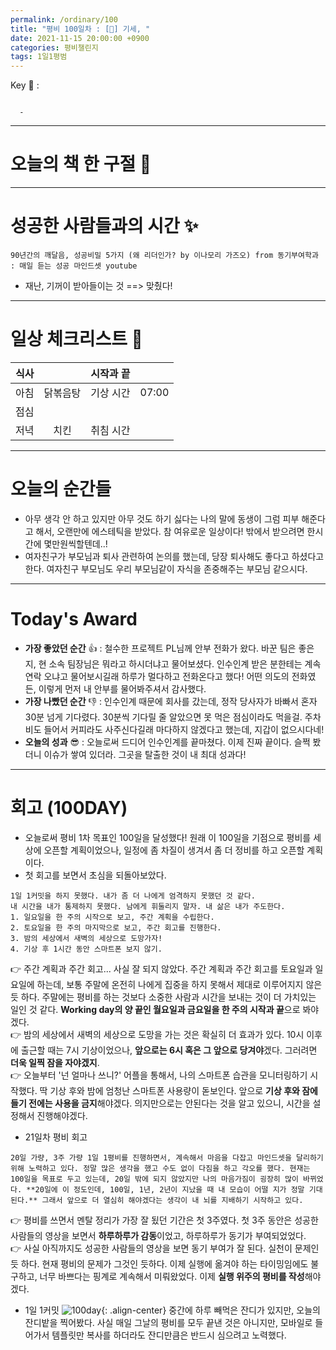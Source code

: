 ```yaml
---
permalink: /ordinary/100
title: "평비 100일차 : [💯] 기세, "
date: 2021-11-15 20:00:00 +0900
categories: 평비챌린지
tags: 1일1평범
---  
```

Key 🔑 :   
```

  - 
```

---
# 오늘의 책 한 구절 📕

---
# 성공한 사람들과의 시간 ✨
`90년간의 깨달음, 성공비밀 5가지 (왜 리더인가? by 이나모리 가즈오) from 동기부여학과 : 매일 듣는 성공 마인드셋 youtube`  
- 재난, 기꺼이 받아들이는 것 ==> 맞췄다!

---
# 일상 체크리스트 📃

| 식사 |  | 시작과 끝 |  |
|:----:|:----:|:----:|:----:|
| 아침 | 닭볶음탕 | 기상 시간 | 07:00 |
| 점심 |  |  |  |
| 저녁 | 치킨 | 취침 시간 |  |

---
# 오늘의 순간들
- 아무 생각 안 하고 있지만 아무 것도 하기 싫다는 나의 말에 동생이 그럼 피부 해준다고 해서, 오랜만에 에스테틱을 받았다. 참 여유로운 일상이다! 밖에서 받으려면 한시간에 몇만원씩할텐데..!
- 여자친구가 부모님과 퇴사 관련하여 논의를 했는데, 당장 퇴사해도 좋다고 하셨다고 한다. 여자친구 부모님도 우리 부모님같이 자식을 존중해주는 부모님 같으시다.

---
# Today's Award
- **가장 좋았던 순간** 👍 : 철수한 프로젝트 PL님께 안부 전화가 왔다. 바꾼 팀은 좋은 지, 현 소속 팀장님은 뭐라고 하시더냐고 물어보셨다. 인수인계 받은 분한테는 계속 연락 오냐고 물어보시길래 하루가 멀다하고 전화온다고 했다! 어떤 의도의 전화였든, 이렇게 먼저 내 안부를 물어봐주셔서 감사했다.
- **가장 나빴던 순간** 👎 : 인수인계 때문에 회사를 갔는데, 정작 당사자가 바빠서 혼자 30분 넘게 기다렸다. 30분씩 기다릴 줄 알았으면 못 먹은 점심이라도 먹을걸. 주차비도 들어서 커피라도 사주신다길래 마다하지 않겠다고 했는데, 지갑이 없으시다네!
- **오늘의 성과** 😎 : 오늘로써 드디어 인수인계를 끝마쳤다. 이제 진짜 끝이다. 슬쩍 봤더니 이슈가 쌓여 있더라. 그곳을 탈출한 것이 내 최대 성과다!

---
# 회고 (100DAY)
- 오늘로써 평비 1차 목표인 100일을 달성했다! 원래 이 100일을 기점으로 평비를 세상에 오픈할 계획이었으나, 일정에 좀 차질이 생겨서 좀 더 정비를 하고 오픈할 계획이다.
- 첫 회고를 보면서 초심을 되돌아보았다.
```
1일 1커밋을 하지 못했다. 내가 좀 더 나에게 엄격하지 못했던 것 같다.
내 시간을 내가 통제하지 못했다. 남에게 휘둘리지 말자. 내 삶은 내가 주도한다.
1. 일요일을 한 주의 시작으로 보고, 주간 계획을 수립한다.
2. 토요일을 한 주의 마지막으로 보고, 주간 회고를 진행한다.
3. 밤의 세상에서 새벽의 세상으로 도망가자!
4. 기상 후 1시간 동안 스마트폰 보지 않기.
```
  👉 주간 계획과 주간 회고... 사실 잘 되지 않았다. 주간 계획과 주간 회고를 토요일과 일요일에 하는데, 보통 주말에 온전히 나에게 집중을 하지 못해서 제대로 이루어지지 않은 듯 하다. 주말에는 평비를 하는 것보다 소중한 사람과 시간을 보내는 것이 더 가치있는 일인 것 같다. **Working day의 양 끝인 월요일과 금요일을 한 주의 시작과 끝**으로 봐야겠다.  
  👉 밤의 세상에서 새벽의 세상으로 도망을 가는 것은 확실히 더 효과가 있다. 10시 이후에 출근할 때는 7시 기상이었으나, **앞으로는 6시 혹은 그 앞으로 당겨야**겠다. 그러려면 **더욱 일찍 잠을 자야겠지**.  
  👉 오늘부터 '넌 얼마나 쓰니?' 어플을 통해서, 나의 스마트폰 습관을 모니터링하기 시작했다. 딱 기상 후와 밤에 엄청난 스마트폰 사용량이 돋보인다. 앞으로 **기상 후와 잠에 들기 전에는 사용을 금지**해야겠다. 의지만으로는 안된다는 것을 알고 있으니, 시간을 설정해서 진행해야겠다.

- 21일차 평비 회고
```
20일 가량, 3주 가량 1일 1평비를 진행하면서, 계속해서 마음을 다잡고 마인드셋을 달리하기 위해 노력하고 있다. 정말 많은 생각을 했고 수도 없이 다짐을 하고 각오를 했다. 현재는 100일을 목표로 두고 있는데, 20일 밖에 되지 않았지만 나의 마음가짐이 굉장히 많이 바뀌었다. **20일에 이 정도인데, 100일, 1년, 2년이 지났을 때 내 모습이 어떨 지가 정말 기대된다.** 그래서 앞으로 더 열심히 해야겠다는 생각이 내 뇌를 지배하기 시작하고 있다.
```
  👉 평비를 쓰면서 멘탈 정리가 가장 잘 됬던 기간은 첫 3주였다. 첫 3주 동안은 성공한 사람들의 영상을 보면서 **하루하루가 감동**이었고, 하루하루가 동기가 부여되었었다.  
  👉 사실 아직까지도 성공한 사람들의 영상을 보면 동기 부여가 잘 된다. 실천이 문제인 듯 하다. 현재 평비의 문제가 그것인 듯하다. 이제 실행에 옮겨야 하는 타이밍임에도 불구하고, 너무 바쁘다는 핑계로 계속해서 미뤄왔었다. 이제 **실행 위주의 평비를 작성**해야겠다.  

- 1일 1커밋
![100day][100day]{: .align-center}
중간에 하루 빼먹은 잔디가 있지만, 오늘의 잔디밭을 찍어봤다. 사실 매일 그날의 평비를 모두 끝낸 것은 아니지만, 모바일로 들어가서 템플릿만 복사를 하더라도 잔디만큼은 반드시 심으려고 노력했다.

[100day]: ../../assets/images/post/Ordinary/1D1C_100DAY.png